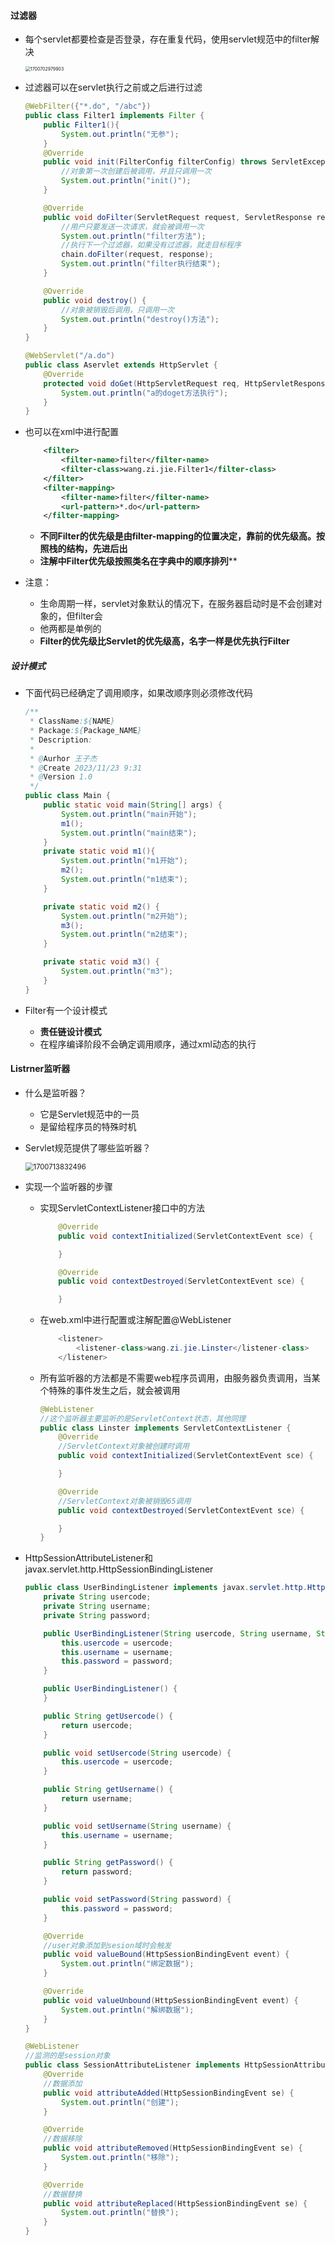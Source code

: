 #### 过滤器

* 每个servlet都要检查是否登录，存在重复代码，使用servlet规范中的filter解决

  <img src="%E8%BF%87%E6%BB%A4%E5%99%A8%E5%92%8C%E7%9B%91%E5%90%AC%E5%99%A8.assets/1700702979903.png" alt="1700702979903" style="zoom:50%;" />

* 过滤器可以在servlet执行之前或之后进行过滤

  ```java
  @WebFilter({"*.do", "/abc"})
  public class Filter1 implements Filter {
      public Filter1(){
          System.out.println("无参");
      }
      @Override
      public void init(FilterConfig filterConfig) throws ServletException {
          //对象第一次创建后被调用，并且只调用一次
          System.out.println("init()");
      }
  
      @Override
      public void doFilter(ServletRequest request, ServletResponse response, FilterChain chain) throws IOException, ServletException {
          //用户只要发送一次请求，就会被调用一次
          System.out.println("filter方法");
          //执行下一个过滤器，如果没有过滤器，就走目标程序
          chain.doFilter(request, response);
          System.out.println("filter执行结束");
      }
  
      @Override
      public void destroy() {
          //对象被销毁后调用，只调用一次
          System.out.println("destroy()方法");
      }
  }
  ```

  ```java
  @WebServlet("/a.do")
  public class Aservlet extends HttpServlet {
      @Override
      protected void doGet(HttpServletRequest req, HttpServletResponse resp) throws ServletException, IOException {
          System.out.println("a的doget方法执行");
      }
  }
  ```

* 也可以在xml中进行配置

  ```xml
      <filter>
          <filter-name>filter</filter-name>
          <filter-class>wang.zi.jie.Filter1</filter-class>
      </filter>
      <filter-mapping>
          <filter-name>filter</filter-name>
          <url-pattern>*.do</url-pattern>
      </filter-mapping>
  ```

  * **不同Filter的优先级是由filter-mapping的位置决定，靠前的优先级高。按照栈的结构，先进后出**
  * **注解中Filter优先级按照类名在字典中的顺序排列****

* 注意：

  * 生命周期一样，servlet对象默认的情况下，在服务器启动时是不会创建对象的，但filter会
  * 他两都是单例的
  * **Filter的优先级比Servlet的优先级高，名字一样是优先执行Filter**



##### 设计模式

* 下面代码已经确定了调用顺序，如果改顺序则必须修改代码

  ```java
  /**
   * ClassName:${NAME}
   * Package:${Package_NAME}
   * Description:
   *
   * @Aurhor 王子杰
   * @Create 2023/11/23 9:31
   * @Version 1.0
   */
  public class Main {
      public static void main(String[] args) {
          System.out.println("main开始");
          m1();
          System.out.println("main结束");
      }
      private static void m1(){
          System.out.println("m1开始");
          m2();
          System.out.println("m1结束");
      }
  
      private static void m2() {
          System.out.println("m2开始");
          m3();
          System.out.println("m2结束");
      }
  
      private static void m3() {
          System.out.println("m3");
      }
  }
  ```

* Filter有一个设计模式

  * **责任链设计模式**
  * 在程序编译阶段不会确定调用顺序，通过xml动态的执行



#### Listrner监听器

* 什么是监听器？

  * 它是Servlet规范中的一员
  * 是留给程序员的特殊时机

* Servlet规范提供了哪些监听器？

  <img src="%E8%BF%87%E6%BB%A4%E5%99%A8%E5%92%8C%E7%9B%91%E5%90%AC%E5%99%A8.assets/1700713832496.png" alt="1700713832496" style="zoom: 80%;" />

* 实现一个监听器的步骤

  * 实现ServletContextListener接口中的方法

    ```java
        @Override
        public void contextInitialized(ServletContextEvent sce) {
    
        }
    
        @Override
        public void contextDestroyed(ServletContextEvent sce) {
    
        }
    ```

  * 在web.xml中进行配置或注解配置@WebListener

    ```java
        <listener>
            <listener-class>wang.zi.jie.Linster</listener-class>
        </listener>
    ```

  * 所有监听器的方法都是不需要web程序员调用，由服务器负责调用，当某个特殊的事件发生之后，就会被调用

    ```java
    @WebListener
    //这个监听器主要监听的是ServletContext状态，其他同理
    public class Linster implements ServletContextListener {
        @Override
        //ServletContext对象被创建时调用
        public void contextInitialized(ServletContextEvent sce) {
    
        }
    
        @Override
        //ServletContext对象被销毁65调用
        public void contextDestroyed(ServletContextEvent sce) {
    
        }
    }
    ```

    

* HttpSessionAttributeListener和javax.servlet.http.HttpSessionBindingListener

  ```java
  public class UserBindingListener implements javax.servlet.http.HttpSessionBindingListener {
      private String usercode;
      private String username;
      private String password;
  
      public UserBindingListener(String usercode, String username, String password) {
          this.usercode = usercode;
          this.username = username;
          this.password = password;
      }
  
      public UserBindingListener() {
      }
  
      public String getUsercode() {
          return usercode;
      }
  
      public void setUsercode(String usercode) {
          this.usercode = usercode;
      }
  
      public String getUsername() {
          return username;
      }
  
      public void setUsername(String username) {
          this.username = username;
      }
  
      public String getPassword() {
          return password;
      }
  
      public void setPassword(String password) {
          this.password = password;
      }
  
      @Override
      //user对象添加到sesion域时会触发
      public void valueBound(HttpSessionBindingEvent event) {
          System.out.println("绑定数据");
      }
  
      @Override
      public void valueUnbound(HttpSessionBindingEvent event) {
          System.out.println("解绑数据");
      }
  }
  ```

  ```java
  @WebListener
  //监测的是session对象
  public class SessionAttributeListener implements HttpSessionAttributeListener {
      @Override
      //数据添加
      public void attributeAdded(HttpSessionBindingEvent se) {
          System.out.println("创建");
      }
  
      @Override
      //数据移除
      public void attributeRemoved(HttpSessionBindingEvent se) {
          System.out.println("移除");
      }
  
      @Override
      //数据替换
      public void attributeReplaced(HttpSessionBindingEvent se) {
          System.out.println("替换");
      }
  }
  ```

  